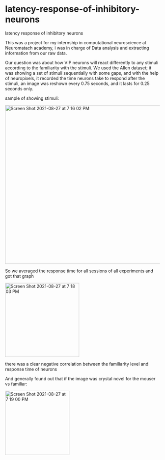 # latency-response-of-inhibitory-neurons
latency response of inhibitory neurons

This was a project for my internship in computational neuroscience at Neuromatach academy, i was in charge of Data analysis and extracting information from our raw data.

Our question was about how VIP neurons will react differently to any stimuli according to the familiarity with the stimuli.
We used the Allen dataset; it was showing a set of stimuli sequentially with some gaps, and with the help of neuropixels, it recorded the time neurons take to respond after the stimuli, an image was reshown every 0.75 seconds, and it lasts for 0.25 seconds only.
 
sample of showing stimuli:


<img width="517" alt="Screen Shot 2021-08-27 at 7 16 02 PM" src="https://user-images.githubusercontent.com/69484554/131164904-28230415-57f3-4b56-93f1-7b5b8536b448.png">


So we averaged the response time for all sessions of all experiments and got that graph


<img width="241" alt="Screen Shot 2021-08-27 at 7 18 03 PM" src="https://user-images.githubusercontent.com/69484554/131165027-b4b62867-e825-4255-8a59-4c6e4b7f482d.png">

there was a clear negative correlation between the familiarity level and response time of neurons

And generally found out that if the image was crystal novel for the mouser vs familiar:


<img width="209" alt="Screen Shot 2021-08-27 at 7 19 00 PM" src="https://user-images.githubusercontent.com/69484554/131165169-44567c9d-083f-453e-89a9-f25072087705.png">





